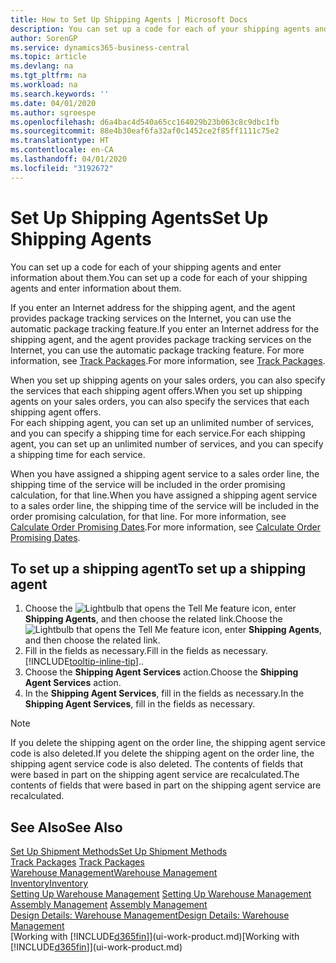 ```yaml
---
title: How to Set Up Shipping Agents | Microsoft Docs
description: You can set up a code for each of your shipping agents and enter information about them.
author: SorenGP
ms.service: dynamics365-business-central
ms.topic: article
ms.devlang: na
ms.tgt_pltfrm: na
ms.workload: na
ms.search.keywords: ''
ms.date: 04/01/2020
ms.author: sgroespe
ms.openlocfilehash: d6a4bac4d540a65cc164029b23b063c8c9dbc1fb
ms.sourcegitcommit: 88e4b30eaf6fa32af0c1452ce2f85ff1111c75e2
ms.translationtype: HT
ms.contentlocale: en-CA
ms.lasthandoff: 04/01/2020
ms.locfileid: "3192672"
---
```

# <a name="set-up-shipping-agents"></a><span data-ttu-id="5a541-103">Set Up Shipping Agents</span><span class="sxs-lookup"><span data-stu-id="5a541-103">Set Up Shipping Agents</span></span>
<span data-ttu-id="5a541-104">You can set up a code for each of your shipping agents and enter information about them.</span><span class="sxs-lookup"><span data-stu-id="5a541-104">You can set up a code for each of your shipping agents and enter information about them.</span></span>  

<span data-ttu-id="5a541-105">If you enter an Internet address for the shipping agent, and the agent provides package tracking services on the Internet, you can use the automatic package tracking feature.</span><span class="sxs-lookup"><span data-stu-id="5a541-105">If you enter an Internet address for the shipping agent, and the agent provides package tracking services on the Internet, you can use the automatic package tracking feature.</span></span> <span data-ttu-id="5a541-106">For more information, see [Track Packages](sales-how-track-packages.md).</span><span class="sxs-lookup"><span data-stu-id="5a541-106">For more information, see [Track Packages](sales-how-track-packages.md).</span></span>

<span data-ttu-id="5a541-107">When you set up shipping agents on your sales orders, you can also specify the services that each shipping agent offers.</span><span class="sxs-lookup"><span data-stu-id="5a541-107">When you set up shipping agents on your sales orders, you can also specify the services that each shipping agent offers.</span></span>  
<span data-ttu-id="5a541-108">For each shipping agent, you can set up an unlimited number of services, and you can specify a shipping time for each service.</span><span class="sxs-lookup"><span data-stu-id="5a541-108">For each shipping agent, you can set up an unlimited number of services, and you can specify a shipping time for each service.</span></span>  

<span data-ttu-id="5a541-109">When you have assigned a shipping agent service to a sales order line, the shipping time of the service will be included in the order promising calculation, for that line.</span><span class="sxs-lookup"><span data-stu-id="5a541-109">When you have assigned a shipping agent service to a sales order line, the shipping time of the service will be included in the order promising calculation, for that line.</span></span> <span data-ttu-id="5a541-110">For more information, see [Calculate Order Promising Dates](sales-how-to-calculate-order-promising-dates.md).</span><span class="sxs-lookup"><span data-stu-id="5a541-110">For more information, see [Calculate Order Promising Dates](sales-how-to-calculate-order-promising-dates.md).</span></span>

## <a name="to-set-up-a-shipping-agent"></a><span data-ttu-id="5a541-111">To set up a shipping agent</span><span class="sxs-lookup"><span data-stu-id="5a541-111">To set up a shipping agent</span></span>  
1.  <span data-ttu-id="5a541-112">Choose the ![Lightbulb that opens the Tell Me feature](media/ui-search/search_small.png "Tell me what you want to do") icon, enter **Shipping Agents**, and then choose the related link.</span><span class="sxs-lookup"><span data-stu-id="5a541-112">Choose the ![Lightbulb that opens the Tell Me feature](media/ui-search/search_small.png "Tell me what you want to do") icon, enter **Shipping Agents**, and then choose the related link.</span></span>  
2.  <span data-ttu-id="5a541-113">Fill in the fields as necessary.</span><span class="sxs-lookup"><span data-stu-id="5a541-113">Fill in the fields as necessary.</span></span> [!INCLUDE[tooltip-inline-tip](includes/tooltip-inline-tip_md.md)]<span data-ttu-id="5a541-114">.</span><span class="sxs-lookup"><span data-stu-id="5a541-114">.</span></span>  
3.  <span data-ttu-id="5a541-115">Choose the **Shipping Agent Services** action.</span><span class="sxs-lookup"><span data-stu-id="5a541-115">Choose the **Shipping Agent Services** action.</span></span>
4. <span data-ttu-id="5a541-116">In the **Shipping Agent Services**, fill in the fields as necessary.</span><span class="sxs-lookup"><span data-stu-id="5a541-116">In the **Shipping Agent Services**, fill in the fields as necessary.</span></span>

> [!NOTE]  
>  <span data-ttu-id="5a541-117">If you delete the shipping agent on the order line, the shipping agent service code is also deleted.</span><span class="sxs-lookup"><span data-stu-id="5a541-117">If you delete the shipping agent on the order line, the shipping agent service code is also deleted.</span></span> <span data-ttu-id="5a541-118">The contents of fields that were based in part on the shipping agent service are recalculated.</span><span class="sxs-lookup"><span data-stu-id="5a541-118">The contents of fields that were based in part on the shipping agent service are recalculated.</span></span>  

## <a name="see-also"></a><span data-ttu-id="5a541-119">See Also</span><span class="sxs-lookup"><span data-stu-id="5a541-119">See Also</span></span>
[<span data-ttu-id="5a541-120">Set Up Shipment Methods</span><span class="sxs-lookup"><span data-stu-id="5a541-120">Set Up Shipment Methods</span></span>](sales-how-set-up-shipment-methods.md)  
<span data-ttu-id="5a541-121">[Track Packages](sales-how-track-packages.md)  </span><span class="sxs-lookup"><span data-stu-id="5a541-121">[Track Packages](sales-how-track-packages.md)  </span></span>  
[<span data-ttu-id="5a541-122">Warehouse Management</span><span class="sxs-lookup"><span data-stu-id="5a541-122">Warehouse Management</span></span>](warehouse-manage-warehouse.md)  
[<span data-ttu-id="5a541-123">Inventory</span><span class="sxs-lookup"><span data-stu-id="5a541-123">Inventory</span></span>](inventory-manage-inventory.md)  
<span data-ttu-id="5a541-124">[Setting Up Warehouse Management](warehouse-setup-warehouse.md)   </span><span class="sxs-lookup"><span data-stu-id="5a541-124">[Setting Up Warehouse Management](warehouse-setup-warehouse.md)   </span></span>  
<span data-ttu-id="5a541-125">[Assembly Management](assembly-assemble-items.md)  </span><span class="sxs-lookup"><span data-stu-id="5a541-125">[Assembly Management](assembly-assemble-items.md)  </span></span>  
[<span data-ttu-id="5a541-126">Design Details: Warehouse Management</span><span class="sxs-lookup"><span data-stu-id="5a541-126">Design Details: Warehouse Management</span></span>](design-details-warehouse-management.md)  
<span data-ttu-id="5a541-127">[Working with [!INCLUDE[d365fin](includes/d365fin_md.md)]](ui-work-product.md)</span><span class="sxs-lookup"><span data-stu-id="5a541-127">[Working with [!INCLUDE[d365fin](includes/d365fin_md.md)]](ui-work-product.md)</span></span>  
